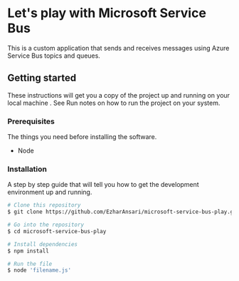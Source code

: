 
# Let's play with Microsoft Service Bus
This is a custom application that sends and receives messages using Azure Service Bus topics and queues.

## Getting started
These instructions will get you a copy of the project up and running on your local machine . See Run notes on how to run the project on your system.

### Prerequisites
The things you need before installing the software.
* Node

### Installation

A step by step guide that will tell you how to get the development environment up and running.

```bash
# Clone this repository
$ git clone https://github.com/EzharAnsari/microsoft-service-bus-play.git

# Go into the repository
$ cd microsoft-service-bus-play

# Install dependencies
$ npm install

# Run the file
$ node 'filename.js'
```

